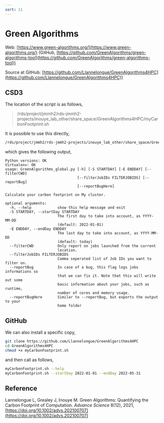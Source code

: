 ```yaml
---
sort: 11
---
```


# Green Algorithms

Web: [https://www.green-algorithms.org/](https://www.green-algorithms.org/) (GitHub, [https://github.com/GreenAlgorithms/green-algorithms-tool](https://github.com/GreenAlgorithms/green-algorithms-tool))

Source at GitHub: [https://github.com/Llannelongue/GreenAlgorithms4HPC](https://github.com/Llannelongue/GreenAlgorithms4HPC))

## CSD3

The location of the script is as follows,

> /rds/project/jmmh2/rds-jmmh2-projects/inouye_lab_other/share_space/GreenAlgorithms4HPC/myCarbonFootprint.sh

It is possible to use this directly,

```bash
/rds/project/jmmh2/rds-jmmh2-projects/inouye_lab_other/share_space/GreenAlgorithms4HPC/myCarbonFootprint.sh --help
```

which gives the following output,

```
Python versions: OK
Virtualenv: OK
usage: GreenAlgorithms_global.py [-h] [-S STARTDAY] [-E ENDDAY] [--filterCWD]
                                 [--filterJobIDs FILTERJOBIDS] [--reportBug]
                                 [--reportBugHere]

Calculate your carbon footprint on My cluster.

optional arguments:
  -h, --help            show this help message and exit
  -S STARTDAY, --startDay STARTDAY
                        The first day to take into account, as YYYY-MM-DD
                        (default: 2022-01-01)
  -E ENDDAY, --endDay ENDDAY
                        The last day to take into account, as YYYY-MM-DD
                        (default: today)
  --filterCWD           Only report on jobs launched from the current
                        location.
  --filterJobIDs FILTERJOBIDS
                        Comma seperated list of Job IDs you want to filter on.
  --reportBug           In case of a bug, this flag logs jobs informations so
                        that we can fix it. Note that this will write out some
                        basic information about your jobs, such as runtime,
                        number of cores and memory usage.
  --reportBugHere       Similar to --reportBug, but exports the output to your
                        home folder
```

## GitHub

We can also install a specific copy,

```bash
git clone https://github.com/Llannelongue/GreenAlgorithms4HPC
cd GreenAlgorithms4HPC
chmod +x myCarbonFootprint.sh
```

and then call as follows,

```bash
myCarbonFootprint.sh --help
myCarbonFootprint.sh --startDay 2022-01-01 --endDay 2022-05-31
```

## Reference

Lannelongue L, Grealey J, Inouye M. Green Algorithms: Quantifying the Carbon Footprint of Computation. _Advance Science_ 8(12), 2021,
[https://doi.org/10.1002/advs.202100707](https://doi.org/10.1002/advs.202100707)
